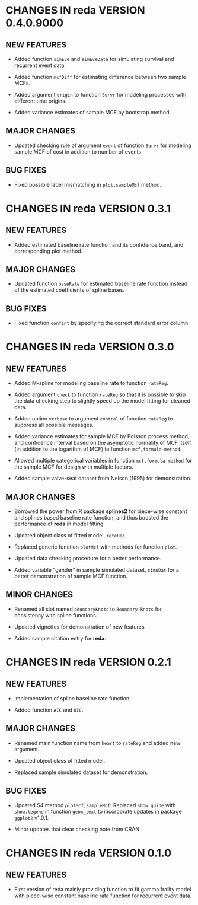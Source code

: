 # CHANGES IN reda VERSION 0.4.0.9000

## NEW FEATURES

* Added function `simEve` and `simEveData` for simulating survival and recurrent
  event data.

* Added function `mcfDiff` for estimating difference between two sample MCFs.

* Added argument `origin` to function `Survr` for modeling processes with
  different time origins.

* Added variance estimates of sample MCF by bootstrap method.

## MAJOR CHANGES

* Updated checking rule of argument `event` of function `Survr` for modeling
  sample MCF of cost in addition to number of events.

## BUG FIXES

* Fixed possible label mismatching in `plot,sampleMcf` method.


# CHANGES IN reda VERSION 0.3.1

## NEW FEATURES

* Added estimated baseline rate function and its confidence band, and
  corresponding plot method.

## MAJOR CHANGES

* Updated function `baseRate` for estimated baseline rate function instead of
  the estimated coefficients of spline bases.

## BUG FIXES

* Fixed function `confint` by specifying the correct standard error column.


# CHANGES IN reda VERSION 0.3.0

## NEW FEATURES

* Added M-spline for modeling baseline rate to function `rateReg`.

* Added argument `check` to function `rateReg` so that it is possible to skip
  the data checking step to slightly speed up the model fitting for cleaned
  data.

* Added option `verbose` to argument `control` of function `rateReg` to suppress
  all possible messages.

* Added variance estimates for sample MCF by Poisson process method, and
  confidence interval based on the asymptotic normality of MCF itself (in
  addition to the logarithm of MCF) to function `mcf,formula-method`.

* Allowed multiple categorical variables in function `mcf,formula-method` for
  the sample MCF for design with multiple factors.

* Added sample valve-seat dataset from Nelson (1995) for demonstration.

## MAJOR CHANGES

* Borrowed the power from R package **splines2** for piece-wise constant and
  splines based baseline rate function, and thus boosted the performance of
  **reda** in model fitting.

* Updated object class of fitted model, `rateReg`.

* Replaced generic function `plotMcf` with methods for function `plot`.

* Updated data checking procedure for a better performance.

* Added variable "gender" in sample simulated dataset, `simuDat` for a better
  demonstration of sample MCF function.

## MINOR CHANGES

* Renamed all slot named `boundaryKnots` to `Boundary.knots` for consistency
  with spline functions.

* Updated vignettes for demonstration of new features.

* Added sample citation entry for **reda**.


# CHANGES IN reda VERSION 0.2.1

## NEW FEATURES

* Implementation of spline baseline rate function.

* Added function `AIC` and `BIC`.

## MAJOR CHANGES

* Renamed main function name from `heart` to `rateReg` and added new argument.

* Updated object class of fitted model.

* Replaced sample simulated dataset for demonstration.

## BUG FIXES

* Updated S4 method `plotMcf,sampleMcf`: Replaced `show_guide` with
  `show.legend` in function `geom_text` to incorporate updates in package
  `ggplot2` v1.0.1.

* Minor updates that clear checking note from CRAN.


# CHANGES IN reda VERSION 0.1.0

## NEW FEATURES

* First version of reda mainly providing function to fit gamma frailty model
  with piece-wise constant baseline rate function for recurrent event data.

